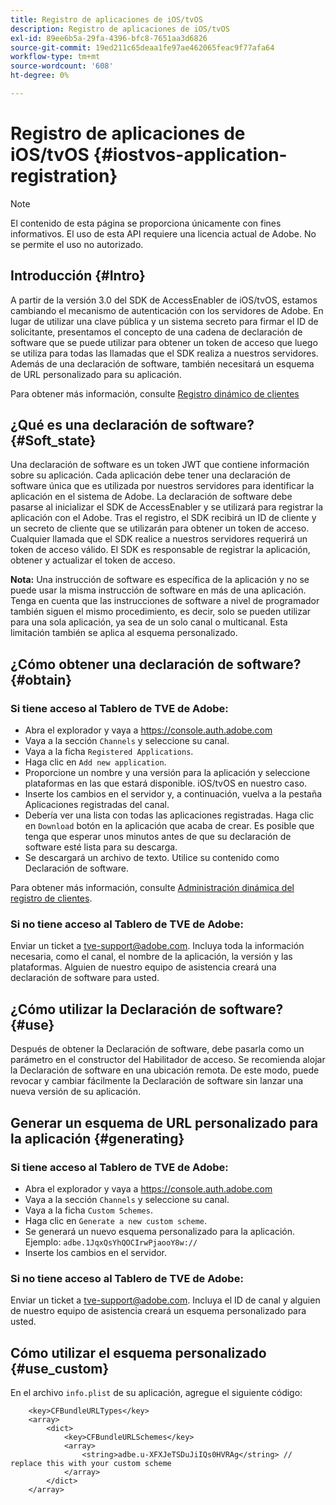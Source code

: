 ```yaml
---
title: Registro de aplicaciones de iOS/tvOS
description: Registro de aplicaciones de iOS/tvOS
exl-id: 89ee6b5a-29fa-4396-bfc8-7651aa3d6826
source-git-commit: 19ed211c65deaa1fe97ae462065feac9f77afa64
workflow-type: tm+mt
source-wordcount: '608'
ht-degree: 0%

---
```


# Registro de aplicaciones de iOS/tvOS {#iostvos-application-registration}

>[!NOTE]
>
>El contenido de esta página se proporciona únicamente con fines informativos. El uso de esta API requiere una licencia actual de Adobe. No se permite el uso no autorizado.

## Introducción {#Intro}

A partir de la versión 3.0 del SDK de AccessEnabler de iOS/tvOS, estamos cambiando el mecanismo de autenticación con los servidores de Adobe. En lugar de utilizar una clave pública y un sistema secreto para firmar el ID de solicitante, presentamos el concepto de una cadena de declaración de software que se puede utilizar para obtener un token de acceso que luego se utiliza para todas las llamadas que el SDK realiza a nuestros servidores. Además de una declaración de software, también necesitará un esquema de URL personalizado para su aplicación.

Para obtener más información, consulte [Registro dinámico de clientes](/help/authentication/dynamic-client-registration.md)

## ¿Qué es una declaración de software? {#Soft_state}

Una declaración de software es un token JWT que contiene información sobre su aplicación. Cada aplicación debe tener una declaración de software única que es utilizada por nuestros servidores para identificar la aplicación en el sistema de Adobe. La declaración de software debe pasarse al inicializar el SDK de AccessEnabler y se utilizará para registrar la aplicación con el Adobe. Tras el registro, el SDK recibirá un ID de cliente y un secreto de cliente que se utilizarán para obtener un token de acceso. Cualquier llamada que el SDK realice a nuestros servidores requerirá un token de acceso válido. El SDK es responsable de registrar la aplicación, obtener y actualizar el token de acceso.

**Nota:** Una instrucción de software es específica de la aplicación y no se puede usar la misma instrucción de software en más de una aplicación. Tenga en cuenta que las instrucciones de software a nivel de programador también siguen el mismo procedimiento, es decir, solo se pueden utilizar para una sola aplicación, ya sea de un solo canal o multicanal. Esta limitación también se aplica al esquema personalizado.

## ¿Cómo obtener una declaración de software? {#obtain}

### Si tiene acceso al Tablero de TVE de Adobe:

- Abra el explorador y vaya a <https://console.auth.adobe.com>
- Vaya a la sección `Channels` y seleccione su canal.
- Vaya a la ficha `Registered Applications`.
- Haga clic en `Add new application`.
- Proporcione un nombre y una versión para la aplicación y seleccione   plataformas en las que estará disponible. iOS/tvOS en nuestro caso.
- Inserte los cambios en el servidor y, a continuación, vuelva a la pestaña Aplicaciones registradas del canal.
- Debería ver una lista con todas las aplicaciones registradas. Haga clic en   `Download` botón en la aplicación que acaba de crear. Es posible que tenga que esperar unos minutos antes de que su declaración de software esté lista para su descarga.
- Se descargará un archivo de texto. Utilice su contenido como Declaración de software.

Para obtener más información, consulte [Administración dinámica del registro de clientes](/help/authentication/dynamic-client-registration-management.md).

### Si no tiene acceso al Tablero de TVE de Adobe:

Enviar un ticket a <tve-support@adobe.com>. Incluya toda la información necesaria, como el canal, el nombre de la aplicación, la versión y las plataformas. Alguien de nuestro equipo de asistencia creará una declaración de software para usted.

## ¿Cómo utilizar la Declaración de software? {#use}

Después de obtener la Declaración de software, debe pasarla como un parámetro en el constructor del Habilitador de acceso. Se recomienda alojar la Declaración de software en una ubicación remota. De este modo, puede revocar y cambiar fácilmente la Declaración de software sin lanzar una nueva versión de su aplicación.

## Generar un esquema de URL personalizado para la aplicación {#generating}

### Si tiene acceso al Tablero de TVE de Adobe:

- Abra el explorador y vaya a <https://console.auth.adobe.com>
- Vaya a la sección `Channels` y seleccione su canal.
- Vaya a la ficha `Custom Schemes`.
- Haga clic en `Generate a new custom scheme`.
- Se generará un nuevo esquema personalizado para la aplicación. Ejemplo: `adbe.1JqxQsYhQOCIrwPjaooY8w://`
- Inserte los cambios en el servidor.

### Si no tiene acceso al Tablero de TVE de Adobe:

Enviar un ticket a <tve-support@adobe.com>. Incluya el ID de canal y alguien de nuestro equipo de asistencia creará un esquema personalizado para usted.

## Cómo utilizar el esquema personalizado {#use_custom}

En el archivo `info.plist` de su aplicación, agregue el siguiente código:

```plist
    <key>CFBundleURLTypes</key>
    <array>
        <dict>
            <key>CFBundleURLSchemes</key>
            <array>
                <string>adbe.u-XFXJeTSDuJiIQs0HVRAg</string> // replace this with your custom scheme
            </array>
        </dict>
    </array>
```
